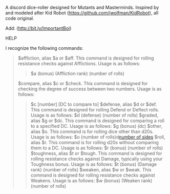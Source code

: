 A discord dice-roller designed for Mutants and Masterminds. Inspired by and modeled after Kid Robot (https://github.com/jwolfman/KidRobot), all code original.

Add: (http://bit.ly/ImportantBoi)



HELP

I recognize the following commands:

> $affliction, alias $a or $aff. This command is designed for rolling resistance checks against Afflictions. Usage is as follows:
>> $a (bonus) (Affliction rank) (number of rolls)
>
> $compare, alias $c or $check. This command is designed for checking the degree of success between two numbers. Usage is as follows:
>> $c [number] [DC to compare to]
> $defense, alias $d or $def. This command is designed for rolling Defend or Deflect rolls. Usage is as follows:
>> $d (defense) (number of rolls)
> $graded, alias $g or $dc. This command is designed for comparing a roll to a specified DC. Usage is as follows:
>> $g (bonus) (dc)
> $other, alias $o. This command is for rolling dice other than d20s. Usage is as follows:
>> $o (number of rolls)d[number of sides](+bonus)
> $roll, alias $r. This command is for rolling d20s without comparing them to a DC. Usage is as follows:
>> $r (bonus) (number of rolls)
> $toughness, alias $t or $tough. This command is designed for rolling resistance checks against Damage, typically using your Toughness bonus. Usage is as follows:
>> $t (bonus) (Damage rank) (number of rolls)
> $weaken, alias $w or $weak. This command is designed for rolling resistance checks against Weakens. Usage is as follows:
>> $w (bonus) (Weaken rank) (number of rolls)
